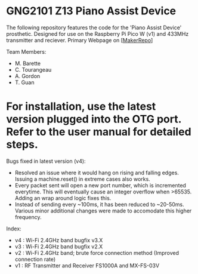 # GNG2101 Z13 Piano Assist Device

The following repository features the code for the 'Piano Assist Device' prosthetic. Designed for use on the Raspberry Pi Pico W (v1) and 433MHz transmitter and reciever. 
Primary Webpage on [[MakerRepo](https://makerepo.com/ctourangeau/2544.gng2101z13piano-assist-device)]

Team Members:
- M. Barette
- C. Tourangeau
- A. Gordon
- T. Guan

# For installation, use the latest version plugged into the OTG port. Refer to the user manual for detailed steps.

Bugs fixed in latest version (v4):
- Resolved an issue where it would hang on rising and falling edges. Issuing a machine.reset() in extreme cases also works.
- Every packet sent will open a new port number, which is incremented everytime. This will eventually cause an integer overflow when >65535. Adding an wrap around logic fixes this.
- Instead of sending every ~100ms, it has been reduced to ~20-50ms. Various minor additional changes were made to accomodate this higher frequency.


Index:
- v4 : Wi-Fi 2.4GHz band bugfix v3.X
- v3 : Wi-Fi 2.4GHz band bugfix v2.X
- v2 : Wi-Fi 2.4GHz band; brute force connection method (Improved connection rate)
- v1 : RF Transmitter and Receiver FS1000A and MX-FS-03V
